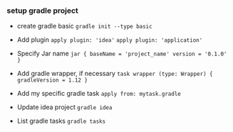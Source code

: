 ### setup gradle project

- create gradle basic
	`gradle init --type basic`

- Add plugin
	`apply plugin: 'idea'`
	`apply plugin: 'application'`

- Specify Jar name
	`jar {
		baseName = 'project_name'
		version = '0.1.0'
	}`

- Add gradle wrapper, if necessary
	`task wrapper (type: Wrapper) {
		gradleVersion = 1.12
	}`

- Add my specific gradle task
	`apply from: mytask.gradle`

- Update idea project
	`gradle idea`

- List gradle tasks
	`gradle tasks`
 